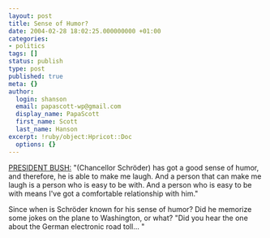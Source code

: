 ```yaml
---
layout: post
title: Sense of Humor?
date: 2004-02-28 18:02:25.000000000 +01:00
categories:
- politics
tags: []
status: publish
type: post
published: true
meta: {}
author:
  login: shanson
  email: papascott-wp@gmail.com
  display_name: PapaScott
  first_name: Scott
  last_name: Hanson
excerpt: !ruby/object:Hpricot::Doc
  options: {}
---
```

<p><a title="President Bush Welcomes German Chancellor Schroeder to White House" href="http://www.whitehouse.gov/news/releases/2004/02/20040227-6.html">PRESIDENT BUSH:</a> "(Chancellor  Schröder) has got a good sense of humor, and therefore, he is able to make me laugh. And a person that can make me laugh is a person who is easy to be with. And a person who is easy to be with means I've got a comfortable relationship with him." </p>
<p>Since when is Schröder known for his sense of humor? Did he memorize some jokes on the plane to Washington, or what? "Did you hear the one about the German electronic road toll... "</p>
